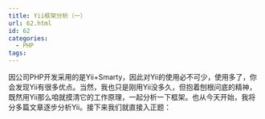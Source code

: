 ```yaml
---
title: Yii框架分析（一）
url: 62.html
id: 62
categories:
  - PHP
tags:
---
```


因公司PHP开发采用的是Yii+Smarty，因此对Yii的使用必不可少，使用多了，你会发现Yii有很多优点。当然，我也只是刚用Yii没多久，但抱着刨根问底的精神，既然用Yii那么咱就摸清它的工作原理，一起分析一下框架。也从今天开始，我将分多篇文章逐步分析Yii。接下来我们就直接入正题：